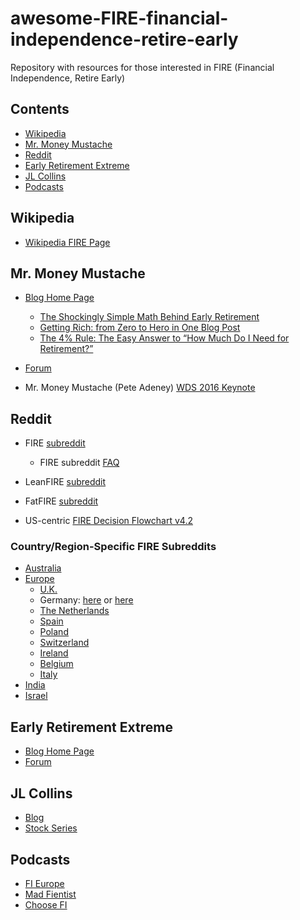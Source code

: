 # awesome-FIRE-financial-independence-retire-early

Repository with resources for those interested in FIRE (Financial Independence, Retire Early)

## Contents
- [Wikipedia](#wikipedia)
- [Mr. Money Mustache](#mr-money-mustache)
- [Reddit](#reddit)
- [Early Retirement Extreme](#early-retirement-extreme)
- [JL Collins](#jl-collins)
- [Podcasts](#podcasts)

## Wikipedia
- [Wikipedia FIRE Page](https://www.wikiwand.com/en/FIRE_movement)

## Mr. Money Mustache
- [Blog Home Page](https://www.mrmoneymustache.com)
  - [The Shockingly Simple Math Behind Early Retirement](https://www.mrmoneymustache.com/2012/01/13/the-shockingly-simple-math-behind-early-retirement)
  - [Getting Rich: from Zero to Hero in One Blog Post](https://www.mrmoneymustache.com/2013/02/22/getting-rich-from-zero-to-hero-in-one-blog-post)
  - [The 4% Rule: The Easy Answer to “How Much Do I Need for Retirement?”](https://www.mrmoneymustache.com/2012/05/29/how-much-do-i-need-for-retirement/)
- [Forum](https://forum.mrmoneymustache.com/)

- Mr. Money Mustache (Pete Adeney) [WDS 2016 Keynote](https://youtu.be/8BDWih309wc)

## Reddit
- FIRE [subreddit](https://www.reddit.com/r/financialindependence)
  - FIRE subreddit [FAQ](https://www.reddit.com/r/financialindependence/wiki/faq)
- LeanFIRE [subreddit](https://www.reddit.com/r/leanfire/)
- FatFIRE [subreddit](https://www.reddit.com/r/fatFIRE/)

- US-centric [FIRE Decision Flowchart v4.2](https://u.cubeupload.com/demonlesondledon/FIREFlowChart.png)

### Country/Region-Specific FIRE Subreddits
- [Australia](https://www.reddit.com/r/fiaustralia/)
- [Europe](https://www.reddit.com/r/EuropeFIRE/)
  - [U.K.](https://www.reddit.com/r/FIREUK/)
  - Germany: [here](https://www.reddit.com/r/fireGermany/) or [here](https://www.reddit.com/r/Finanzen/)
  - [The Netherlands](https://www.reddit.com/r/DutchFIRE/)
  - [Spain](https://www.reddit.com/r/SpainFIRE/)
  - [Poland](https://www.reddit.com/r/PolandFIRE/)
  - [Switzerland](https://www.reddit.com/r/SwissFIRE/)
  - [Ireland](https://www.reddit.com/r/iefire/)
  - [Belgium](https://www.reddit.com/r/BEFire/)
  - [Italy](https://www.reddit.com/r/FireIT/)
- [India](https://www.reddit.com/r/FIREIndia/)
- [Israel](https://www.reddit.com/r/IsraelFIRE/)

## Early Retirement Extreme
- [Blog Home Page](http://earlyretirementextreme.com/)
- [Forum](https://forum.earlyretirementextreme.com/)

## JL Collins
- [Blog](https://jlcollinsnh.com/)
- [Stock Series](https://jlcollinsnh.com/stock-series/)

## Podcasts
- [FI Europe](https://financial-independence.eu/)
- [Mad Fientist](https://www.madfientist.com/podcast/)
- [Choose FI](https://www.choosefi.com/listen/choose-fi-podcast/)
